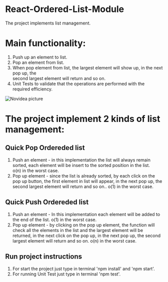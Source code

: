 # React-Ordered-List-Module
The project implements list management.

# Main functionality: 
1. Push up an element to list.
2. Pop an element from list.
3. When pop element from list, the largest element will show up, in the next pop up, the</br> second largest element will return and so on.
3. Unit Tests to validate that the operations are performed with the required efficiency.

![Novidea picture](https://user-images.githubusercontent.com/57434735/115446364-cbb11c80-a21f-11eb-86e3-20c670019d12.PNG)

# The project implement 2 kinds of list management:

## Quick Pop Ordereded list
1. Push an element - in this implementation the list will always remain sorted, each element will be insert to the sorted position in the list. </br>
   o(n) in the worst case.
2. Pop up element - since the list is already sorted, by each click on the pop up button, the first element in list will appear, in the next pop up, the second largest element    will return and so on..
   o(1) in the worst case.

## Quick Push Ordereded list
1. Push an element - In this implementation each element will be added to the end of the list.
   o(1) in the worst case.
2. Pop up element - by clicking on the pop up element, the function will check all the elements in the list and the largest element will be returned, in the next click on the pop   up, in the next pop up, the second largest element will return and so on.
  o(n) in the worst case.

## Run project instructions
1. For start the project just type in terminal 'npm install' and 'npm start'.
2. For running Unit Test just type in terminal 'npm test'.

